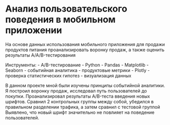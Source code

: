 # Анализ пользовательского поведения в мобильном приложении


На основе данных использования мобильного приложения для продажи продуктов питания проанализировать воронку продаж, а также оценить результаты A/A/B-тестирования 

Инструменты: 
	- A/B-тестирование
	- Python
	- Pandas
	- Matplotlib
	- Seaborn
	- событийная аналитика
	- продуктовые метрики
	- Plotly
	- проверка статистических гипотез
	- визуализация данных



В данном проекте мной были изучены принципы событийной аналитики. Я построил
воронку продаж, исследовал путь пользователей до покупки. Проанализировал
результаты A/B-теста введения новых шрифтов. Сравнил 2 контрольных группы между
собой, убедился в правильном разделении трафика, а затем сравнил с тестовой группой
Выявлено, что новый шрифт значительно не повлияет на поведение пользователей.